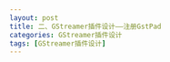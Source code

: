 ```yaml
---
layout: post
title: 二、GStreamer插件设计——注册GstPad
categories: GStreamer插件设计
tags: [GStreamer插件设计]
---
```


